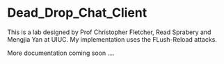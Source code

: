 # Dead_Drop_Chat_Client
This is a lab designed by Prof Christopher Fletcher, Read Sprabery and Mengjia Yan at UIUC.
My implementation uses the FLush-Reload attacks.

More documentation coming soon ....
